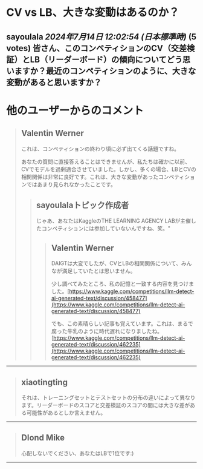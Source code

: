 # CV vs LB、大きな変動はあるのか？

**sayoulala** *2024年7月14日 12:02:54 (日本標準時)* (5 votes)
皆さん、このコンペティションのCV（交差検証）とLB（リーダーボード）の傾向についてどう思いますか？最近のコンペティションのように、大きな変動があると思いますか？
---
# 他のユーザーからのコメント
> ## Valentin Werner
> 
> これは、コンペティションの終わり頃に必ず出てくる話題ですね。
> 
> あなたの質問に直接答えることはできませんが、私たちは確かに以前、CVでモデルを過剰適合させていました。しかし、多くの場合、LBとCVの相関関係は非常に良好です。これは、大きな変動があったコンペティションではあまり見られなかったことです。
> 
> 
> 
> > ## sayoulalaトピック作成者
> > 
> > じゃあ、あなたはKaggleのTHE LEARNING AGENCY LABが主催したコンペティションには参加していないんですね、笑。"
> > 
> > 
> > 
> > > ## Valentin Werner
> > > 
> > > DAIGTは大変でしたが、CVとLBの相関関係について、みんなが満足していたとは思いません。
> > > 
> > > 少し調べてみたところ、私の記憶と一致する内容を見つけました。[https://www.kaggle.com/competitions/llm-detect-ai-generated-text/discussion/458477](https://www.kaggle.com/competitions/llm-detect-ai-generated-text/discussion/458477)
> > > 
> > > でも、この素晴らしい記事も覚えています。これは、まるで腐った牛乳のように時代遅れになりましたね。[https://www.kaggle.com/competitions/llm-detect-ai-generated-text/discussion/462235](https://www.kaggle.com/competitions/llm-detect-ai-generated-text/discussion/462235)
> > > 
> > > 
> > > 
---
> ## xiaotingting
> 
> それは、トレーニングセットとテストセットの分布の違いによって異なります。リーダーボードのスコアと交差検証のスコアの間には大きな差がある可能性があるとしか言えません。
> 
> 
> 
---
> ## Dlond Mike
> 
> 心配しないでください、あなたはLBで1位です:)
> 
> 
> 
--- 

